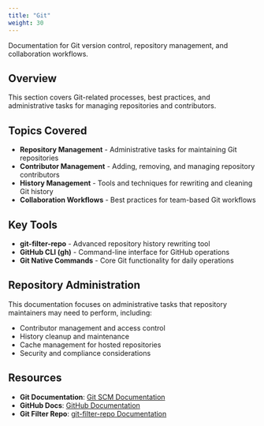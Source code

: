 ```yaml
---
title: "Git"
weight: 30
---
```


Documentation for Git version control, repository management, and collaboration workflows.

## Overview

This section covers Git-related processes, best practices, and administrative tasks for managing repositories and contributors.

## Topics Covered

- **Repository Management** - Administrative tasks for maintaining Git repositories
- **Contributor Management** - Adding, removing, and managing repository contributors
- **History Management** - Tools and techniques for rewriting and cleaning Git history
- **Collaboration Workflows** - Best practices for team-based Git workflows

## Key Tools

- **git-filter-repo** - Advanced repository history rewriting tool
- **GitHub CLI (gh)** - Command-line interface for GitHub operations
- **Git Native Commands** - Core Git functionality for daily operations

## Repository Administration

This documentation focuses on administrative tasks that repository maintainers may need to perform, including:

- Contributor management and access control
- History cleanup and maintenance
- Cache management for hosted repositories
- Security and compliance considerations

## Resources

- **Git Documentation**: [Git SCM Documentation](https://git-scm.com/doc)
- **GitHub Docs**: [GitHub Documentation](https://docs.github.com)
- **Git Filter Repo**: [git-filter-repo Documentation](https://github.com/newren/git-filter-repo)